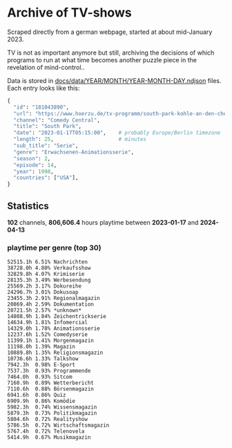 # Archive of TV-shows

Scraped directly from a german webpage, started at about mid-January 2023.

TV is not as important anymore but still, archiving the decisions of which programs to run at what time
becomes another puzzle piece in the revelation of mind-control.. 

Data is stored in [docs/data/YEAR/MONTH/YEAR-MONTH-DAY.ndjson](docs/data/) files. 
Each entry looks like this:

```python
{
  "id": "181043890", 
  "url": "https://www.hoerzu.de/tv-programm/south-park-kohle-an-den-chefkoch/bid_181043890/", 
  "channel": "Comedy Central", 
  "title": "South Park", 
  "date": "2023-01-17T05:15:00",    # probably Europe/Berlin timezone 
  "length": 25,                     # minutes 
  "sub_title": "Serie", 
  "genre": "Erwachsenen-Animationsserie", 
  "season": 2, 
  "episode": 14, 
  "year": 1998, 
  "countries": ["USA"],
}
```

## Statistics

**102** channels, **806,606.4** hours playtime between **2023-01-17** and **2024-04-13**


### playtime per genre (top 30)

    52515.1h 6.51% Nachrichten
    38728.0h 4.80% Verkaufsshow
    32829.8h 4.07% Krimiserie
    28135.3h 3.49% Werbesendung
    25569.2h 3.17% Dokureihe
    24296.7h 3.01% Dokusoap
    23455.3h 2.91% Regionalmagazin
    20869.4h 2.59% Dokumentation
    20721.5h 2.57% *unknown*
    14808.9h 1.84% Zeichentrickserie
    14634.9h 1.81% Infomercial
    14329.0h 1.78% Animationsserie
    12237.6h 1.52% Comedyserie
    11399.1h 1.41% Morgenmagazin
    11198.0h 1.39% Magazin
    10889.8h 1.35% Religionsmagazin
    10736.6h 1.33% Talkshow
    7942.3h  0.98% E-Sport
    7537.3h  0.93% Programmende
    7464.0h  0.93% Sitcom
    7160.9h  0.89% Wetterbericht
    7110.6h  0.88% Börsenmagazin
    6941.6h  0.86% Quiz
    6909.9h  0.86% Komödie
    5982.3h  0.74% Wissensmagazin
    5879.3h  0.73% Politikmagazin
    5804.6h  0.72% Realityshow
    5786.5h  0.72% Wirtschaftsmagazin
    5767.4h  0.72% Telenovela
    5414.9h  0.67% Musikmagazin
